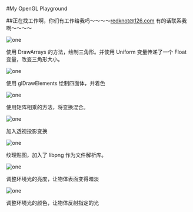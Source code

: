#My OpenGL Playground

##正在找工作啊，你们有工作给我吗～～～～redknot@126.com 有的话联系我啊～～～～

![one](https://github.com/redknotmiaoyuqiao/MyOpenGL/blob/master/img/one.gif?raw=true)

使用 DrawArrays 的方法，绘制三角形。并使用 Uniform 变量传递了一个 Float 变量，改变三角形大小。

![one](https://github.com/redknotmiaoyuqiao/MyOpenGL/blob/master/img/two.gif?raw=true)

使用 glDrawElements 绘制四面体，并着色

![one](https://github.com/redknotmiaoyuqiao/MyOpenGL/blob/master/img/six.gif?raw=true)

使用矩阵相乘的方法，将变换混合。

![one](https://github.com/redknotmiaoyuqiao/MyOpenGL/blob/master/img/seven.gif?raw=true)

加入透视投影变换

![one](https://github.com/redknotmiaoyuqiao/MyOpenGL/blob/master/img/eight.gif?raw=true)

纹理贴图，加入了 libpng 作为文件解析库。

![one](https://github.com/redknotmiaoyuqiao/MyOpenGL/blob/master/img/nine.gif?raw=true)

调整环境光的亮度，让物体表面变得暗淡

![one](https://github.com/redknotmiaoyuqiao/MyOpenGL/blob/master/img/ten.gif?raw=true)

调整环境光的颜色，让物体反射指定的光